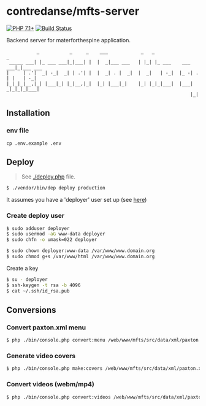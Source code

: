 # contredanse/mfts-server

[![PHP 7.1+](https://img.shields.io/badge/php-7.1+-ff69b4.svg)](https://packagist.org/packages/soluble/mediatools)
[![Build Status](https://travis-ci.org/contredanse/mfts-server.svg?branch=master)](https://travis-ci.org/contredanse/mfts-server)

Backend server for materforthespine application.

``` 
           _           _     _    ___            _   _                  _         
 _____ ___| |_ ___ ___|_|___| |  |  _|___ ___   | |_| |_ ___    ___ ___|_|___ ___ 
|     | .'|  _| -_|  _| | .'| |  |  _| . |  _|  |  _|   | -_|  |_ -| . | |   | -_|
|_|_|_|__,|_| |___|_| |_|__,|_|  |_| |___|_|    |_| |_|_|___|  |___|  _|_|_|_|___|
                                                                   |_|            
```    

## Installation

### env file

```
cp .env.example .env
```

## Deploy

> See [./deploy.php](./deploy.php) file.

```bash
$ ./vendor/bin/dep deploy production
```

It assumes you have a 'deployer' user set up (see [here](https://www.digitalocean.com/community/tutorials/automatically-deploy-laravel-applications-deployer-ubuntu#step-3-%E2%80%94-configuring-the-deployer-user))

### Create deploy user 

```bash
$ sudo adduser deployer
$ sudo usermod -aG www-data deployer
$ sudo chfn -o umask=022 deployer
```

```bash
$ sudo chown deployer:www-data /var/www/www.domain.org
$ sudo chmod g+s /var/www/html /var/www/www.domain.org
```

Create a key
 
```bash
$ su - deployer
$ ssh-keygen -t rsa -b 4096
$ cat ~/.ssh/id_rsa.pub
```

## Conversions

### Convert paxton.xml menu

```bash
$ php ./bin/console.php convert:menu /web/www/mfts/src/data/xml/paxton.xml
```

### Generate video covers

```bash
$ php ./bin/console.php make:covers /web/www/mfts/src/data/xml/paxton.xml
```

### Convert videos (webm/mp4)

```bash
$ php ./bin/console.php convert:videos /web/www/mfts/src/data/xml/paxton.xml

```

